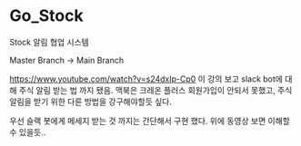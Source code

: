 # Go_Stock
Stock 알림 협업 시스템

Master Branch -> Main Branch

https://www.youtube.com/watch?v=s24dxIp-Cp0
이 강의 보고 slack bot에 대해 주식 알림 받는 법 까지 됐음. 맥북은 크레온 플러스 회원가입이 안되서 못했고, 주식 알림을 받기 위한 다른 방법을 강구해야할듯 싶다.

우선 슬랙 봇에게 메세지 받는 것 까지는 간단해서 구현 했다.
위에 동영상 보면 이해할 수 있을듯..

